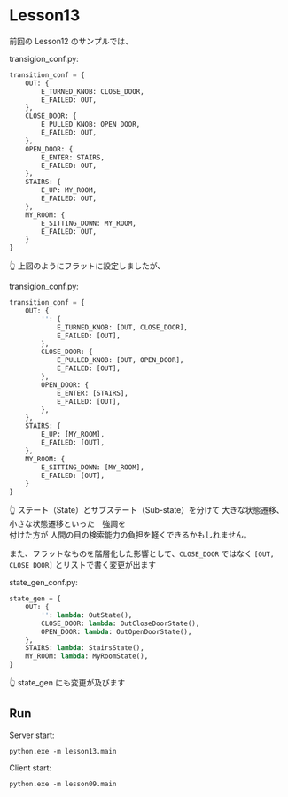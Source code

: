 # Lesson13

前回の Lesson12 のサンプルでは、  

transigion_conf.py:  

```python
transition_conf = {
    OUT: {
        E_TURNED_KNOB: CLOSE_DOOR,
        E_FAILED: OUT,
    },
    CLOSE_DOOR: {
        E_PULLED_KNOB: OPEN_DOOR,
        E_FAILED: OUT,
    },
    OPEN_DOOR: {
        E_ENTER: STAIRS,
        E_FAILED: OUT,
    },
    STAIRS: {
        E_UP: MY_ROOM,
        E_FAILED: OUT,
    },
    MY_ROOM: {
        E_SITTING_DOWN: MY_ROOM,
        E_FAILED: OUT,
    }
}
```

👆 上図のようにフラットに設定しましたが、  

transigion_conf.py:

```python
transition_conf = {
    OUT: {
        '': {
            E_TURNED_KNOB: [OUT, CLOSE_DOOR],
            E_FAILED: [OUT],
        },
        CLOSE_DOOR: {
            E_PULLED_KNOB: [OUT, OPEN_DOOR],
            E_FAILED: [OUT],
        },
        OPEN_DOOR: {
            E_ENTER: [STAIRS],
            E_FAILED: [OUT],
        },
    },
    STAIRS: {
        E_UP: [MY_ROOM],
        E_FAILED: [OUT],
    },
    MY_ROOM: {
        E_SITTING_DOWN: [MY_ROOM],
        E_FAILED: [OUT],
    }
}
```

👆 ステート（State）とサブステート（Sub-state）を分けて 大きな状態遷移、小さな状態遷移といった　強調を  
付けた方が 人間の目の検索能力の負担を軽くできるかもしれません。  

また、フラットなものを階層化した影響として、`CLOSE_DOOR` ではなく `[OUT, CLOSE_DOOR]` とリストで書く変更が出ます  

state_gen_conf.py:  

```python
state_gen = {
    OUT: {
        '': lambda: OutState(),
        CLOSE_DOOR: lambda: OutCloseDoorState(),
        OPEN_DOOR: lambda: OutOpenDoorState(),
    },
    STAIRS: lambda: StairsState(),
    MY_ROOM: lambda: MyRoomState(),
}
```

👆 state_gen にも変更が及びます  

## Run

Server start:  

```shell
python.exe -m lesson13.main
```

Client start:  

```shell
python.exe -m lesson09.main
```
